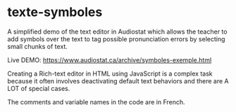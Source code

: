 # texte-symboles
A simplified demo of the text editor in Audiostat which allows the teacher to add symbols over the text to tag possible pronunciation errors by selecting small chunks of text.

Live DEMO: https://www.audiostat.ca/archive/symboles-exemple.html

Creating a Rich-text editor in HTML using JavaScript is a complex task because it often involves deactivating default text behaviors and there are A LOT of special cases.

The comments and variable names in the code are in French.

